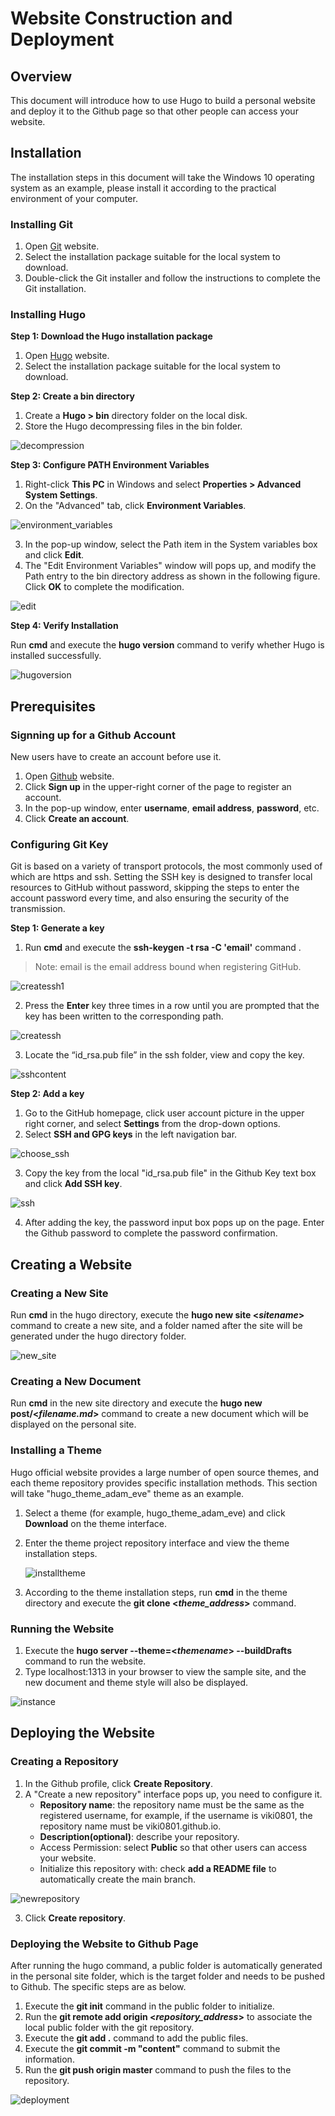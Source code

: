 # Website Construction and Deployment

## Overview

This document will introduce how to use Hugo to build a personal website and deploy it to the Github page so that other people can access your website.

## Installation

The installation steps in this document will take the Windows 10 operating system as an example, please install it according to the practical environment of your computer.

### Installing Git

1. Open [Git](#https://git-scm.com/download) website.
2. Select the installation package suitable for the local system to download.
3. Double-click the Git installer and follow the instructions to complete the Git installation.

### Installing Hugo 

**Step 1: Download the Hugo installation package**
   1. Open [Hugo](#https://gohugo.io/) website.
   2. Select the installation package suitable for the local system to download.

**Step 2: Create a bin directory**

   1. Create a **Hugo > bin** directory folder on the local disk.
   2. Store the Hugo decompressing files in the bin folder.

![decompression](assets/decompression.jpg)

**Step 3: Configure PATH Environment Variables**

   1. Right-click **This PC** in Windows and select **Properties > Advanced System Settings**.
   2. On the "Advanced" tab, click **Environment Variables**.

![environment_variables](assets/environment_variables-1683798756206-17.jpg)

  3. In the pop-up window, select the Path item in the System variables box and click **Edit**.
  4. The "Edit Environment Variables" window will pops up, and modify the Path entry to the bin directory address as shown in the following figure. Click **OK** to complete the modification.
   
   ![edit](assets/edit.jpg)

**Step 4: Verify Installation**

Run **cmd** and execute the **hugo version** command  to verify whether Hugo is installed successfully. 

  ![hugoversion](assets/hugoversion.jpg)

## Prerequisites

### Signning up for a Github Account

New users have to create an account before use it.

1. Open [Github](#https://www.github.com) website.
2. Click **Sign up** in the upper-right corner of the page to register an account.
3. In the pop-up window, enter **username**, **email address**, **password**, etc.
4. Click **Create an account**.

### Configuring Git Key 

Git is based on a variety of transport protocols, the most commonly used of which are https and ssh. Setting the SSH key is designed to transfer local resources to GitHub without password, skipping the steps to enter the account password every time, and also ensuring the security of the transmission.

**Step 1: Generate a key**

   1. Run **cmd** and execute the **ssh-keygen -t rsa -C 'email'** command .

   > Note: email is the email address bound when registering GitHub.

![createssh1](assets/createssh1.jpg)

   2. Press the **Enter** key three times in a row until you are prompted that the key has been written to the corresponding path.

![createssh](assets/createssh.jpg)

   3. Locate the “id_rsa.pub file” in the ssh folder, view and copy the key.

![sshcontent](assets/sshcontent.jpg)

**Step 2: Add a key**

   1. Go to the GitHub homepage, click user account picture in the upper right corner, and select **Settings** from the drop-down options.
   2. Select **SSH and GPG keys** in the left navigation bar.

![choose_ssh](assets/choose_ssh.jpg)

   3. Copy the key from the local "id_rsa.pub file" in the Github Key text box and click **Add SSH key**.

![ssh](assets/ssh.jpg)

   4. After adding the key, the password input box pops up on the page. Enter the Github password to complete the password confirmation.



## Creating a Website

### Creating a New Site

Run **cmd** in the hugo directory, execute the **hugo new site <*sitename*>** command  to create a new site, and a folder named after the site will be generated under the hugo directory folder.

![new_site](assets/new_site.jpg)

### Creating a New Document

Run **cmd** in the new site directory and execute the **hugo new post/<*filename.md*>**  command to create a new document which will be displayed on the personal site.

### Installing a Theme

Hugo official website provides a large number of open source themes, and each theme repository provides specific installation methods. This section will take "hugo_theme_adam_eve" theme as an example.

1. Select a theme (for example, hugo_theme_adam_eve) and click **Download** on the theme interface.
2. Enter the theme project repository interface and view the theme installation steps.

   ![installtheme](assets/installtheme.jpg)

3. According to the theme installation steps, run **cmd** in the theme directory and execute the **git clone <*theme_address*>** command. 
   
### Running the Website

1. Execute the **hugo server --theme=<*themename*> --buildDrafts** command to run the website.
2. Type localhost:1313 in your browser to view the sample site, and the new document and theme style will also be displayed.

![instance](assets/instance.jpg)

## Deploying the Website

### Creating a Repository

1. In the Github profile, click **Create Repository**.
2. A "Create a new repository" interface pops up, you need to configure it.
   - **Repository name**: the repository name must be the same as the registered username, for example, if the username is viki0801, the repository name must be viki0801.github.io.
   - **Description(optional)**: describe your repository.
   - Access Permission: select **Public** so that other users can access your website.
   - Initialize this repository with: check **add a README file** to automatically create the main branch.

![newrepository](assets/newrepository.jpg)

3. Click **Create repository**.

### Deploying the Website to Github Page

After running the hugo command, a public folder is automatically generated in the personal site folder, which is the target folder and needs to be pushed to Github. The specific steps are as below.

1. Execute the **git init** command  in the public folder to initialize.
2. Run the **git remote add origin <*repository_address*>** to associate the local public folder with the git repository.
3. Execute the **git add .** command to add the public files.
4. Execute the **git commit -m "content"** command to submit the information.
5. Run the  **git push origin master** command to push the files to the repository.

![deployment](assets/deployment.jpg)
